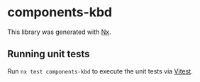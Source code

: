 # components-kbd

This library was generated with [Nx](https://nx.dev).

## Running unit tests

Run `nx test components-kbd` to execute the unit tests via [Vitest](https://vitest.dev/).
